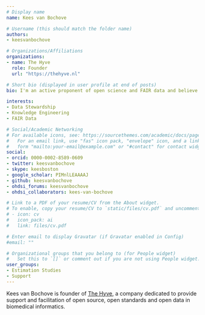 ```yaml
---
# Display name
name: Kees van Bochove

# Username (this should match the folder name)
authors:
- keesvanbochove

# Organizations/Affiliations
organizations:
- name: The Hyve
  role: Founder
  url: "https://thehyve.nl"

# Short bio (displayed in user profile at end of posts)
bio: I'm an active proponent of open science and FAIR data and believe in the power of open source communities.

interests:
- Data Stewardship
- Knowledge Engineering
- FAIR Data

# Social/Academic Networking
# For available icons, see: https://sourcethemes.com/academic/docs/page-builder/#icons
#   For an email link, use "fas" icon pack, "envelope" icon, and a link in the
#   form "mailto:your-email@example.com" or "#contact" for contact widget.
social:
- orcid: 0000-0002-8589-0609
- twitter: keesvanbochove
- skype: keesboston
- google_scholar: PIMnlLEAAAAJ
- github: keesvanbochove
- ohdsi_forums: keesvanbochove
- ohdsi_collaborators: kees-van-bochove

# Link to a PDF of your resume/CV from the About widget.
# To enable, copy your resume/CV to `static/files/cv.pdf` and uncomment the lines below.
# - icon: cv
#   icon_pack: ai
#   link: files/cv.pdf

# Enter email to display Gravatar (if Gravatar enabled in Config)
#email: ""

# Organizational groups that you belong to (for People widget)
#   Set this to `[]` or comment out if you are not using People widget.
user_groups:
- Estimation Studies
- Support
---
```


Kees van Bochove is founder of <a href="https://thehyve.nl">The Hyve</a>, a company dedicated to provide support and facilitation of open source, open standards and open data in biomedical informatics. 
